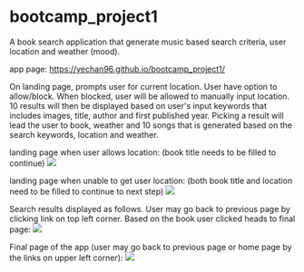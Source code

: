 # bootcamp_project1

A book search application that generate music based search criteria, user location and weather (mood).

app page: https://yechan96.github.io/bootcamp_project1/

On landing page, prompts user for current location. User have option to allow/block. When blocked, user will be allowed to manually input location. 
10 results will then be displayed based on user's input keywords that includes images, title, author and first published year. 
Picking a result will lead the user to book, weather and 10 songs that is generated based on the search keywords, location and weather. 

landing page when user allows location: (book title needs to be filled to continue)
<img src="https://user-images.githubusercontent.com/34842627/75088007-25269a00-54fc-11ea-9346-d43e2f85292f.png">

landing page when unable to get user location: (both book title and location need to be filled to continue to next step)
<img src="https://user-images.githubusercontent.com/34842627/75088012-2c4da800-54fc-11ea-8eda-571f2d40ea8d.png">

Search results displayed as follows. User may go back to previous page by clicking link on top left corner. Based on the book user clicked heads to final page:
<img src="https://user-images.githubusercontent.com/34842627/75088003-14762400-54fc-11ea-9650-397ad7c3e259.png">

Final page of the app (user may go back to previous page or home page by the links on upper left corner):
<img src="https://user-images.githubusercontent.com/34842627/75087996-fc060980-54fb-11ea-99cc-48f47e4fece3.png">
